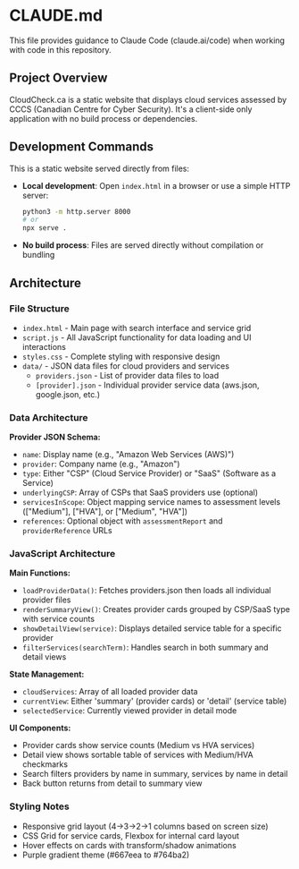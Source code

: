 # CLAUDE.md

This file provides guidance to Claude Code (claude.ai/code) when working with code in this repository.

## Project Overview

CloudCheck.ca is a static website that displays cloud services assessed by CCCS (Canadian Centre for Cyber Security). It's a client-side only application with no build process or dependencies.

## Development Commands

This is a static website served directly from files:

- **Local development**: Open `index.html` in a browser or use a simple HTTP server:
  ```bash
  python3 -m http.server 8000
  # or
  npx serve .
  ```

- **No build process**: Files are served directly without compilation or bundling

## Architecture

### File Structure
- `index.html` - Main page with search interface and service grid
- `script.js` - All JavaScript functionality for data loading and UI interactions  
- `styles.css` - Complete styling with responsive design
- `data/` - JSON data files for cloud providers and services
  - `providers.json` - List of provider data files to load
  - `[provider].json` - Individual provider service data (aws.json, google.json, etc.)

### Data Architecture

**Provider JSON Schema:**
- `name`: Display name (e.g., "Amazon Web Services (AWS)")
- `provider`: Company name (e.g., "Amazon") 
- `type`: Either "CSP" (Cloud Service Provider) or "SaaS" (Software as a Service)
- `underlyingCSP`: Array of CSPs that SaaS providers use (optional)
- `servicesInScope`: Object mapping service names to assessment levels (["Medium"], ["HVA"], or ["Medium", "HVA"])
- `references`: Optional object with `assessmentReport` and `providerReference` URLs

### JavaScript Architecture

**Main Functions:**
- `loadProviderData()`: Fetches providers.json then loads all individual provider files
- `renderSummaryView()`: Creates provider cards grouped by CSP/SaaS type with service counts
- `showDetailView(service)`: Displays detailed service table for a specific provider
- `filterServices(searchTerm)`: Handles search in both summary and detail views

**State Management:**
- `cloudServices`: Array of all loaded provider data
- `currentView`: Either 'summary' (provider cards) or 'detail' (service table)
- `selectedService`: Currently viewed provider in detail mode

**UI Components:**
- Provider cards show service counts (Medium vs HVA services)
- Detail view shows sortable table of services with Medium/HVA checkmarks  
- Search filters providers by name in summary, services by name in detail
- Back button returns from detail to summary view

### Styling Notes

- Responsive grid layout (4→3→2→1 columns based on screen size)
- CSS Grid for service cards, Flexbox for internal card layout
- Hover effects on cards with transform/shadow animations
- Purple gradient theme (#667eea to #764ba2)